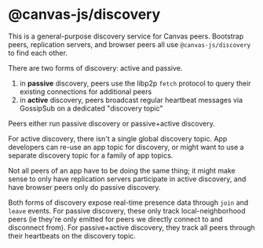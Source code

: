 # @canvas-js/discovery

This is a general-purpose discovery service for Canvas peers. Bootstrap peers, replication servers, and browser peers all use `@canvas-js/discovery` to find each other.

There are two forms of discovery: active and passive.

1. in **passive** discovery, peers use the libp2p `fetch` protocol to query their existing connections for additional peers
2. in **active** discovery, peers broadcast regular heartbeat messages via GossipSub on a dedicated "discovery topic"

Peers either run passive discovery or passive+active discovery.

For active discovery, there isn't a single global discovery topic. App developers can re-use an app topic for discovery, or might want to use a separate discovery topic for a family of app topics.

Not all peers of an app have to be doing the same thing; it might make sense to only have replication servers participate in active discovery, and have browser peers only do passive discovery.

Both forms of discovery expose real-time presence data through `join` and `leave` events. For passive discovery, these only track local-neighborhood peers (ie they're only emitted for peers we directly connect to and disconnect from). For passive+active discovery, they track all peers through their heartbeats on the discovery topic.
